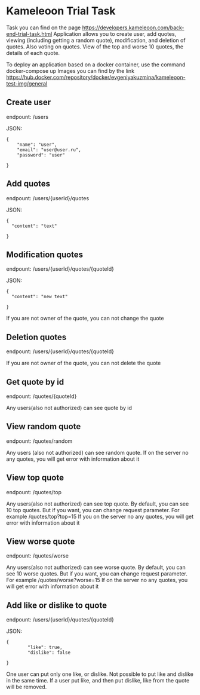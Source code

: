 # Kameleoon Trial Task
Task you can find on the page https://developers.kameleoon.com/back-end-trial-task.html 
Application allows you to create user, add quotes, viewing (including getting a random quote), modification, and deletion of quotes. Also voting on quotes.
View of the top and worse 10 quotes, the details of each quote.


To deploy an application based on a docker container, use the command docker-compose up
Images you can find by the link https://hub.docker.com/repository/docker/evgeniyakuzmina/kameleoon-test-img/general 

## Create user
endpount: /users

JSON:  
``` 
{
    "name": "user",
    "email": "user@user.ru",
    "password": "user"
      
} 
   ``` 

## Add quotes
endpount: /users/{userId}/quotes

JSON:  
``` 
{
  "content": "text"
      
} 
   ``` 
   
## Modification quotes
endpount: /users/{userId}/quotes/{quoteId}

JSON:  
``` 
{
  "content": "new text"
      
} 
   ``` 
   
If you are not owner of the quote, you can not change the quote
  
## Deletion quotes
endpount: /users/{userId}/quotes/{quoteId}

If you are not owner of the quote, you can not delete the quote
  
## Get quote by id
endpount: /quotes/{quoteId}
  
Any users(also not authorized) can see quote by id
## View random quote
endpount: /quotes/random

Any users (also not authorized) can see random quote. If on the server no any quotes, you will get error with information about it

## View top quote
 endpount: /quotes/top
 
 Any users(also not authorized) can see top quote. By default, you can see 10 top quotes. But if you want, you can change request parameter. For example /quotes/top?top=15
 If you on the server no any quotes, you will get error with information about it

## View worse quote
 endpount: /quotes/worse
 
 Any users(also not authorized) can see worse quote. By default, you can see 10 worse quotes. But if you want, you can change request parameter. For example  /quotes/worse?worse=15
 If on the server no any quotes, you will get error with information about it
 
## Add like or dislike to quote
endpount: /users/{userId}/quotes/{quoteId}

JSON:  
``` 
{
        "like": true,
        "dislike": false

}
   ``` 
One user can put only one like, or dislike. Not possible to put like and dislike in the same time.
If a user put like, and then put dislike, like from the quote will be removed.


